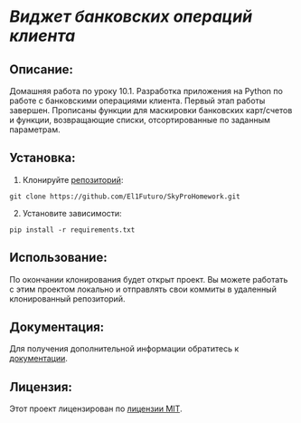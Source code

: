             
# ***Виджет банковских операций клиента***


## Описание:
Домашняя работа по уроку 10.1. Разработка приложения на Python по работе с банковскими операциями клиента.
Первый этап работы завершен. Прописаны функции для маскировки банковских карт/счетов
и функции, возвращающие списки, отсортированные по заданным параметрам.

## Установка:

1. Клонируйте [репозиторий](https://github.com/El1Futuro/SkyProHomework.git):
~~~ 
git clone https://github.com/El1Futuro/SkyProHomework.git 
~~~
2. Установите зависимости:
```
pip install -r requirements.txt
```
## Использование:

По окончании клонирования будет открыт проект. Вы можете работать с этим проектом локально и отправлять свои коммиты в удаленный клонированный репозиторий.

## Документация:

Для получения дополнительной информации обратитесь к [документации](https://github.com/El1Futuro/SkyProHomework#/README.md).

## Лицензия:

Этот проект лицензирован по [лицензии MIT](LICENSE).

